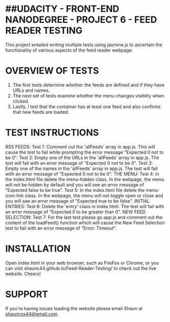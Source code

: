 ##UDACITY - FRONT-END NANODEGREE - PROJECT 6 - FEED READER TESTING
=================================================================
This project entailed writing multiple tests using jasmine.js to
ascertain the functionality of various aspects of the feed reader
webpage.


OVERVIEW OF TESTS
=================================================================
1)	The first tests determine whether the feeds are defined and
	if they have URLs and names.
2)	The next set of tests examine whether the menu changes
	visiblity when clicked.
3)	Lastly, I test that the container has at least one feed and
	also confirms that new feeds are loaded.


TEST INSTRUCTIONS
=================================================================
RSS FEEDS:
	Test 1:	Comment out the 'allFeeds' array in app.js. This will
			cause the test to fail while prompting the error 
			message "Expected 0 not to be 0".
	Test 2:	Empty one of the URLs in the 'allFeeds' array in
			app.js. The test will fail with an error message of
			"Expected 0 not to be 0".
	Test 3:	Empty one of the names in the 'allFeeds' array in
			app.js. The test will fail with an error message of
			"Expected 0 not to be 0".
THE MENU:
	Test 4:	In the index.html file delete the menu-hidden class.
			In the webpage, the menu will not be hidden by
			default and you will see an error message of
			"Expected false to be true".
	Test 5:	In the index.html file delete the menu-icon-link
			class. In the webpage, the menu will not toggle
			open or close and you will see an error message of
			"Expected true to be false".
INITIAL ENTRIES:
	Test 6:	Delete the 'entry' class in index.html. The test
			will fail with an error message of "Expected 0 to
			be greater than 0".
NEW FEED SELECTION:
	Test 7:	For the last test please go app.js and comment out
			the content of the loadFeed() function which will
			cause the New Feed Selection test to fail with an
			error message of "Error: Timeout".


INSTALLATION
=================================================================
Open index.html in your web browser, such as FireFox or Chrome, 
or you can visit shaunc44.github.io/Feed-Reader-Testing/ to check 
out the live website. Cheers!


SUPPORT
=================================================================
If you're having issues loading the website please email Shaun
at shauncox44@gmail.com
